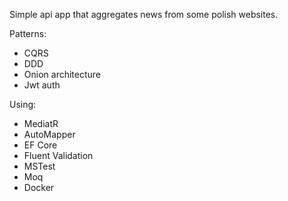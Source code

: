 Simple api app that aggregates news from some polish websites.

Patterns:
- CQRS
- DDD
- Onion architecture
- Jwt auth

Using:
- MediatR
- AutoMapper
- EF Core
- Fluent Validation
- MSTest
- Moq
- Docker
